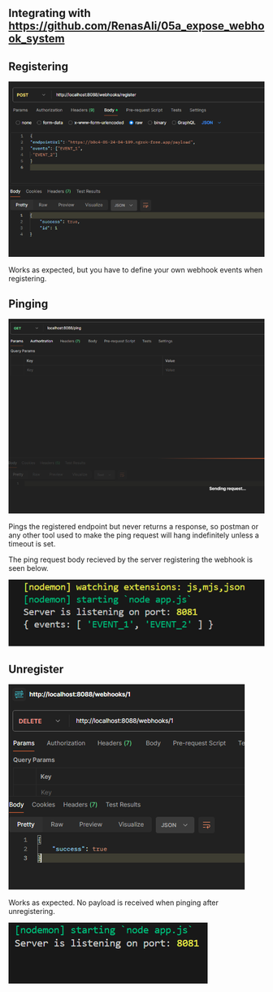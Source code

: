 ## Integrating with https://github.com/RenasAli/05a_expose_webhook_system

## Registering
![registering webhooks](images/register.PNG)

Works as expected, but you have to define your own webhook events when registering.


## Pinging
![pinging](images/ping.PNG)

Pings the registered endpoint but never returns a response, so postman or any other tool used to make the ping request will hang indefinitely unless a timeout is set.

The ping request body recieved by the server registering the webhook is seen below.

![payload shown in terminal](images/event-payload.PNG)

## Unregister
![unregistering webhooks](images/unregister.PNG)

Works as expected. No payload is received when pinging after unregistering.

![no payload received after unregistering](images/event-payload-after-unregistering.PNG)



